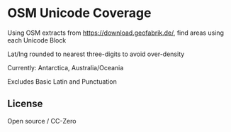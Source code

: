 # OSM Unicode Coverage

Using OSM extracts from https://download.geofabrik.de/, find areas using each Unicode Block

Lat/lng rounded to nearest three-digits to avoid over-density

Currently: Antarctica, Australia/Oceania

Excludes Basic Latin and Punctuation

## License

Open source / CC-Zero
